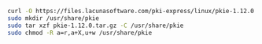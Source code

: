 ﻿```sh
curl -O https://files.lacunasoftware.com/pki-express/linux/pkie-1.12.0.tar.gz
sudo mkdir /usr/share/pkie
sudo tar xzf pkie-1.12.0.tar.gz -C /usr/share/pkie
sudo chmod -R a=r,a+X,u+w /usr/share/pkie
```
